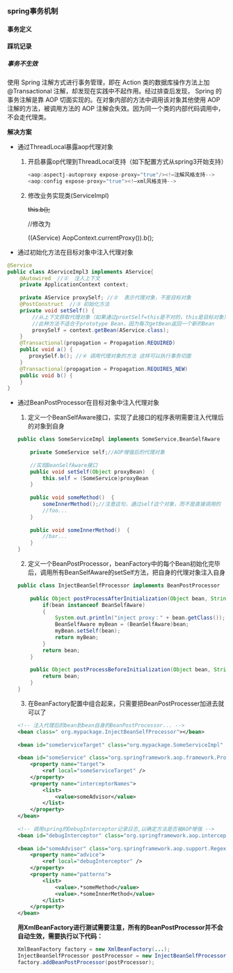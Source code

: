 ### spring事务机制

#### 事务定义



#### 踩坑记录

##### 事务不生效

使用 Spring 注解方式进行事务管理，即在 Action 类的数据库操作方法上加 @Transactional 注解，却发现在实践中不起作用。经过排查后发现， Spring 的事务注解是靠 AOP 切面实现的。在对象内部的方法中调用该对象其他使用 AOP 注解的方法，被调用方法的 AOP 注解会失效。因为同一个类的内部代码调用中，不会走代理类。

**解决方案**

- 通过ThreadLocal暴露aop代理对象

  1. 开启暴露op代理到ThreadLocal支持（如下配置方式从spring3开始支持）

     ```java
     <aop:aspectj-autoproxy expose-proxy="true"/><!—注解风格支持-->  
     <aop:config expose-proxy="true"><!—xml风格支持--> 
     ```

  2. 修改业务实现类(ServiceImpl)

     ~~this.b();~~

     //修改为

     ((AService) AopContext.currentProxy()).b();

     

- 通过初始化方法在目标对象中注入代理对象

```java
@Service  
public class AServiceImpl3 implements AService{  
    @Autowired  //①  注入上下文  
    private ApplicationContext context;  
      
    private AService proxySelf; //②  表示代理对象，不是目标对象  
    @PostConstruct  //③ 初始化方法  
    private void setSelf() {  
        //从上下文获取代理对象（如果通过proxtSelf=this是不对的，this是目标对象）  
        //此种方法不适合于prototype Bean，因为每次getBean返回一个新的Bean  
        proxySelf = context.getBean(AService.class);   
    }  
    @Transactional(propagation = Propagation.REQUIRED)  
    public void a() {  
       proxySelf.b(); //④ 调用代理对象的方法 这样可以执行事务切面  
    }  
    @Transactional(propagation = Propagation.REQUIRES_NEW)  
    public void b() {  
    }  
}  
```

- 通过BeanPostProcessor在目标对象中注入代理对象

  1. 定义一个BeanSelfAware接口，实现了此接口的程序表明需要注入代理后的对象到自身

  ```java
  public class SomeServiceImpl implements SomeService,BeanSelfAware  {  
    
      private SomeService self;//AOP增强后的代理对象
    
      //实现BeanSelfAware接口
      public void setSelf(Object proxyBean)  {  
          this.self = (SomeService)proxyBean  
      }  
    
      public void someMethod()  {  
          someInnerMethod();//注意这句，通过self这个对象，而不是直接调用的  
          //foo...  
      }  
    
      public void someInnerMethod()  {  
          //bar...  
      }  
  }  
  ```

  2. 定义一个BeanPostProcessor，beanFactory中的每个Bean初始化完毕后，调用所有BeanSelfAware的setSelf方法，把自身的代理对象注入自身

  ```java
  public class InjectBeanSelfProcessor implements BeanPostProcessor  {  
     
      public Object postProcessAfterInitialization(Object bean, String beanName) throws BeansException  {
          if(bean instanceof BeanSelfAware)  
          {
              System.out.println("inject proxy：" + bean.getClass());  
              BeanSelfAware myBean = (BeanSelfAware)bean;  
              myBean.setSelf(bean);  
              return myBean;  
          }  
          return bean;  
      }  
     
      public Object postProcessBeforeInitialization(Object bean, String beanName) throws BeansException  {  
          return bean; 
      }  
  }  
  ```

  3. 在BeanFactory配置中组合起来，只需要把BeanPostProcesser加进去就可以了

  ```xml
  <!-- 注入代理后的bean到bean自身的BeanPostProcessor... -->  
  <bean class=" org.mypackage.InjectBeanSelfProcessor"></bean>  
    
  <bean id="someServiceTarget" class="org.mypackage.SomeServiceImpl" />   
    
  <bean id="someService" class="org.springframework.aop.framework.ProxyFactoryBean">  
      <property name="target">  
          <ref local="someServiceTarget" />  
      </property>  
      <property name="interceptorNames">  
          <list>  
              <value>someAdvisor</value>  
          </list>  
      </property>  
  </bean>  
    
  <!-- 调用spring的DebugInterceptor记录日志,以确定方法是否被AOP增强 -->  
  <bean id="debugInterceptor" class="org.springframework.aop.interceptor.DebugInterceptor" />  
    
  <bean id="someAdvisor" class="org.springframework.aop.support.RegexpMethodPointcutAdvisor">  
      <property name="advice">  
          <ref local="debugInterceptor" />  
      </property>  
      <property name="patterns">  
          <list>  
              <value>.*someMethod</value>  
              <value>.*someInnerMethod</value>  
          </list>  
      </property>  
  </bean>  
  ```

  **用XmlBeanFactory进行测试需要注意，所有的BeanPostProcessor并不会自动生效，需要执行以下代码：** 

  ```java
  XmlBeanFactory factory = new XmlBeanFactory(...);  
  InjectBeanSelfProcessor postProcessor = new InjectBeanSelfProcessor();  
  factory.addBeanPostProcessor(postProcessor);  
  ```